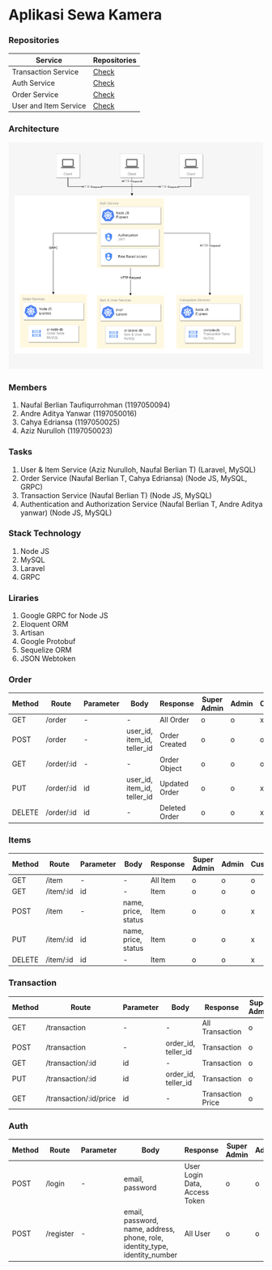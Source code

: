# Aplikasi Sewa Kamera

### Repositories
Service | Repositories
---|---
Transaction Service | [Check](https://github.com/beeerlian/cr-order-trans-be)
Auth Service | [Check](auth-service)
Order Service | [Check](order-service)
User and Item Service | [Check](https://github.com/aziznurulloh8910/api-sewa-kamera)



### Architecture
![alt text](https://github.com/beeerlian/rental-camera-grpc/blob/master/assets/architecture.png?raw=true)

### Members
1. Naufal Berlian Taufiqurrohman (1197050094)
2. Andre Aditya Yanwar (1197050016)
3. Cahya Edriansa (1197050025)
4. Aziz Nurulloh (1197050023)

### Tasks
1. User & Item Service (Aziz Nurulloh, Naufal Berlian T) (Laravel, MySQL)
2. Order Service (Naufal Berlian T, Cahya Edriansa) (Node JS, MySQL, GRPC)
3. Transaction Service (Naufal Berlian T) (Node JS, MySQL)
3. Authentication and Authorization Service (Naufal Berlian T, Andre Aditya yanwar) (Node JS, MySQL)

### Stack Technology
1. Node JS
2. MySQL
3. Laravel
4. GRPC

### Liraries
1. Google GRPC for Node JS
2. Eloquent ORM
3. Artisan
4. Google Protobuf
5. Sequelize ORM
6. JSON Webtoken

### Order
Method | Route | Parameter | Body | Response | Super Admin | Admin | Customer
---|---|---|---|---|---|---|---
GET | /order | - | - | All Order | o | o | x
POST | /order | - | user_id, item_id, teller_id | Order Created | o | o | o
GET | /order/:id | - | - | Order Object | o | o | o
PUT | /order/:id | id | user_id, item_id, teller_id | Updated Order | o | o | x
DELETE | /order/:id | id | - | Deleted Order | o | o | x


### Items
Method | Route | Parameter | Body | Response | Super Admin | Admin | Customer
---|---|---|---|---|---|---|---
GET | /item | - | - | All Item | o | o | o
GET | /item/:id | id | - | Item | o | o | o
POST | /item | - | name, price, status | Item | o | o | x
PUT | /item/:id| id | name, price, status | Item | o | o | x
DELETE | /item/:id| id | - | Item | o | o | x


### Transaction
Method | Route | Parameter | Body | Response | Super Admin | Admin | Customer
---|---|---|---|---|---|---|---
GET | /transaction | - | - | All Transaction | o | o | x
POST | /transaction | - | order_id, teller_id | Transaction | o | o | x
GET | /transaction/:id | id | - | Transaction | o | o | x
PUT | /transaction/:id | id | order_id, teller_id | Transaction | o | o | x
GET | /transaction/:id/price | id | - | Transaction Price | o | o | x


### Auth
Method | Route | Parameter | Body | Response | Super Admin | Admin | Customer
---|---|---|---|---|---|---|---
POST | /login | - | email, password | User Login Data, Access Token | o | o | o
POST | /register | - | email, password, name, address, phone, role, identity_type, identity_number | All User | o | o | o
